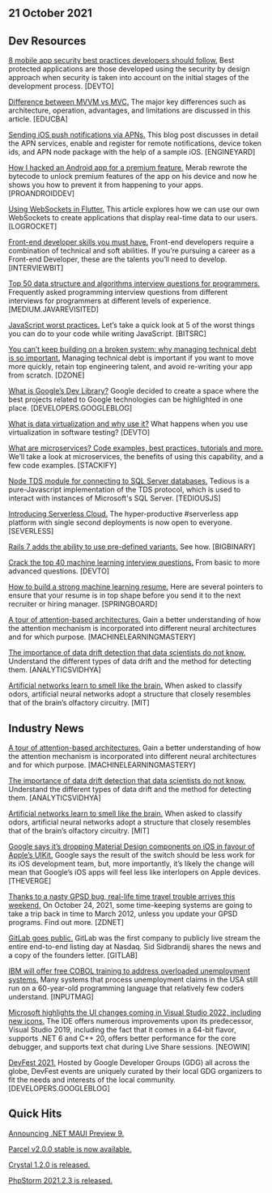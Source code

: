 ## 21 October 2021

## Dev Resources

[8 mobile app security best practices developers should follow.](https://dev.to/kovalchuk/8-mobile-app-security-best-practices-developers-should-follow-544o) Best protected applications are those developed using the security by design approach when security is taken into account on the initial stages of the development process. [DEVTO]

[Difference between MVVM vs MVC.](https://www.educba.com/mvvm-vs-mvc/) The major key differences such as architecture, operation, advantages, and limitations are discussed in this article. [EDUCBA]

[Sending iOS push notifications via APNs.](https://blog.engineyard.com/ios-push-notifications-via-apns) This blog post discusses in detail the APN services, enable and register for remote notifications, device token ids, and APN node package with the help of a sample iOS. [ENGINEYARD]

[How I hacked an Android app for a premium feature.](https://proandroiddev.com/how-i-hacked-an-android-app-for-a-premium-feature-d9ca74e797ad) Merab rewrote the bytecode to unlock premium features of the app on his device and now he shows you how to prevent it from happening to your apps. [PROANDROIDDEV]

[Using WebSockets in Flutter.](https://blog.logrocket.com/using-websockets-flutter/) This article explores how we can use our own WebSockets to create applications that display real-time data to our users. [LOGROCKET]

[Front-end developer skills you must have.](https://www.interviewbit.com/blog/front-end-developer-skills/) Front-end developers require a combination of technical and soft abilities. If you’re pursuing a career as a Front-end Developer, these are the talents you’ll need to develop. [INTERVIEWBIT]

[Top 50 data structure and algorithms interview questions for programmers.](https://medium.com/javarevisited/50-data-structure-and-algorithms-interview-questions-for-programmers-b4b1ac61f5b0) Frequently asked programming interview questions from different interviews for programmers at different levels of experience. [MEDIUM.JAVAREVISITED]

[JavaScript worst practices.](https://blog.bitsrc.io/javascript-worst-practices-dc78e19d6f12) Let’s take a quick look at 5 of the worst things you can do to your code while writing JavaScript. [BITSRC]

[You can’t keep building on a broken system: why managing technical debt is so important.](https://dzone.com/articles/you-cant-keep-building-on-a-broken-system-why-mana) Managing technical debt is important if you want to move more quickly, retain top engineering talent, and avoid re-writing your app from scratch. [DZONE]

[What is Google’s Dev Library?](https://developers.googleblog.com/2021/10/what-is-the-dev-library.html) Google decided to create a space where the best projects related to Google technologies can be highlighted in one place. [DEVELOPERS.GOOGLEBLOG]

[What is data virtualization and why use it?](https://dev.to/lambdatesting/what-happens-when-you-use-virtualization-in-software-testing-1l92) What happens when you use virtualization in software testing? [DEVTO]

[What are microservices? Code examples, best practices, tutorials and more.](https://stackify.com/what-are-microservices/) We’ll take a look at microservices, the benefits of using this capability, and a few code examples. [STACKIFY]

[Node TDS module for connecting to SQL Server databases.](https://github.com/tediousjs/tedious) Tedious is a pure-Javascript implementation of the TDS protocol, which is used to interact with instances of Microsoft's SQL Server. [TEDIOUSJS]

[Introducing Serverless Cloud.](https://www.serverless.com//blog/introducing-serverless-cloud-public-preview) The hyper-productive #serverless app platform with single second deployments is now open to everyone. [SEVERLESS]

[Rails 7 adds the ability to use pre-defined variants.](https://www.bigbinary.com/blog/rails-7-adds-ability-to-use-predefined-variants) See how. [BIGBINARY]

[Crack the top 40 machine learning interview questions.](https://dev.to/educative/crack-the-top-40-machine-learning-interview-questions-1e2c) From basic to more advanced questions. [DEVTO]

[How to build a strong machine learning resume.](https://www.springboard.com/blog/ai-machine-learning/machine-learning-resume/) Here are several pointers to ensure that your resume is in top shape before you send it to the next recruiter or hiring manager. [SPRINGBOARD]

[A tour of attention-based architectures.](https://machinelearningmastery.com/a-tour-of-attention-based-architectures/) Gain a better understanding of how the attention mechanism is incorporated into different neural architectures and for which purpose. [MACHINELEARNINGMASTERY]

[The importance of data drift detection that data scientists do not know.](https://www.analyticsvidhya.com/blog/2021/10/mlops-and-the-importance-of-data-drift-detection/) Understand the different types of data drift and the method for detecting them. [ANALYTICSVIDHYA]

[Artificial networks learn to smell like the brain.](https://news.mit.edu/2021/artificial-networks-learn-smell-like-the-brain-1018) When asked to classify odors, artificial neural networks adopt a structure that closely resembles that of the brain’s olfactory circuitry. [MIT]

## Industry News

[A tour of attention-based architectures.](https://machinelearningmastery.com/a-tour-of-attention-based-architectures/) Gain a better understanding of how the attention mechanism is incorporated into different neural architectures and for which purpose. [MACHINELEARNINGMASTERY]

[The importance of data drift detection that data scientists do not know.](https://www.analyticsvidhya.com/blog/2021/10/mlops-and-the-importance-of-data-drift-detection/) Understand the different types of data drift and the method for detecting them. [ANALYTICSVIDHYA]

[Artificial networks learn to smell like the brain.](https://news.mit.edu/2021/artificial-networks-learn-smell-like-the-brain-1018) When asked to classify odors, artificial neural networks adopt a structure that closely resembles that of the brain’s olfactory circuitry. [MIT]

[Google says it’s dropping Material Design components on iOS in favour of Apple’s UIKit.](https://www.theverge.com/2021/10/12/22722130/google-ios-app-material-design-components-uikit) Google says the result of the switch should be less work for its iOS development team, but, more importantly, it’s likely the change will mean that Google’s iOS apps will feel less like interlopers on Apple devices. [THEVERGE]

[Thanks to a nasty GPSD bug, real-life time travel trouble arrives this weekend.](https://www.zdnet.com/article/thanks-to-a-nasty-gpsd-bug-real-life-time-travel-trouble-arrives-this-weekend/) On October 24, 2021, some time-keeping systems are going to take a trip back in time to March 2012, unless you update your GPSD programs. Find out more. [ZDNET]

[GitLab goes public.](https://about.gitlab.com/blog/2021/10/14/gitlab-inc-takes-the-devops-platform-public/) GitLab was the first company to publicly live stream the entire end-to-end listing day at Nasdaq. Sid Sidbrandij shares the news and a copy of the founders letter. [GITLAB]

[IBM will offer free COBOL training to address overloaded unemployment systems.](https://www.inputmag.com/tech/ibm-will-offer-free-cobol-training-to-address-overloaded-unemployment-systems) Many systems that process unemployment claims in the USA still run on a 60-year-old programming language that relatively few coders understand. [INPUTMAG]

[Microsoft highlights the UI changes coming in Visual Studio 2022, including new icons.](https://www.neowin.net/news/microsoft-highlights-the-ui-changes-coming-in-visual-studio-2022-including-new-icons/) The IDE offers numerous improvements upon its predecessor, Visual Studio 2019, including the fact that it comes in a 64-bit flavor, supports .NET 6 and C++ 20, offers better performance for the core debugger, and supports text chat during Live Share sessions. [NEOWIN]

[DevFest 2021.](https://developers.googleblog.com/2021/10/announcing-devfest-2021.html) Hosted by Google Developer Groups (GDG) all across the globe, DevFest events are uniquely curated by their local GDG organizers to fit the needs and interests of the local community. [DEVELOPERS.GOOGLEBLOG]

## Quick Hits

[Announcing .NET MAUI Preview 9.](https://devblogs.microsoft.com/dotnet/announcing-net-maui-preview-9/)

[Parcel v2.0.0 stable is now available.](https://parceljs.org/blog/v2/)

[Crystal 1.2.0 is released.](https://crystal-lang.org/2021/10/14/1.2.0-released.html)

[PhpStorm 2021.2.3 is released.](https://blog.jetbrains.com/phpstorm/2021/10/phpstorm-2021-2-3-is-released/)
<!--stackedit_data:
eyJoaXN0b3J5IjpbMTI0MDQ4MjAwOSwxMjEyMjE0OTUwLDE1OD
c1NjI1MzJdfQ==
-->
